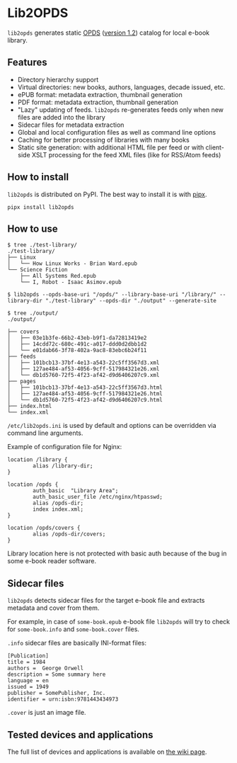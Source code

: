 # Lib2OPDS

`lib2opds` generates static [OPDS](https://opds.io/) ([version 1.2](https://specs.opds.io/opds-1.2)) catalog for local e-book library.

## Features

- Directory hierarchy support
- Virtual directories: new books, authors, languages, decade issued, etc.
- ePUB format: metadata extraction, thumbnail generation
- PDF format: metadata extraction, thumbnail generation
- "Lazy" updating of feeds. `lib2opds` re-generates feeds only when new files are added into the library
- Sidecar files for metadata extraction
- Global and local configuration files as well as command line options
- Caching for better processing of libraries with many books
- Static site generation: with additional HTML file per feed or with client-side XSLT processing for the feed XML files (like for RSS/Atom feeds)

## How to install

`lib2opds` is distributed on PyPI. The best way to install it is with [pipx](https://pipx.pypa.io).

```
pipx install lib2opds
```

## How to use

```
$ tree ./test-library/
./test-library/
├── Linux
│   └── How Linux Works - Brian Ward.epub
└── Science Fiction
    ├── All Systems Red.epub
    └── I, Robot - Isaac Asimov.epub

$ lib2opds --opds-base-uri "/opds/" --library-base-uri "/library/" --library-dir "./test-library" --opds-dir "./output" --generate-site

$ tree ./output/
./output/

├── covers
│   ├── 03e1b3fe-66b2-43eb-b9f1-da72813419e2
│   ├── 14cdd72c-680c-491c-a017-ddd0d2dbb1d2
│   └── e01dab66-3f78-402a-9ac8-83ebc6b24f11
├── feeds
│   ├── 101bcb13-37bf-4e13-a543-22c5ff3567d3.xml
│   ├── 127ae484-af53-4056-9cff-517984321e26.xml
│   └── db1d5760-72f5-4f23-af42-d9d6406207c9.xml
├── pages
│   ├── 101bcb13-37bf-4e13-a543-22c5ff3567d3.html
│   ├── 127ae484-af53-4056-9cff-517984321e26.html
│   └── db1d5760-72f5-4f23-af42-d9d6406207c9.html
├── index.html
└── index.xml
```

`/etc/lib2opds.ini` is used by default and options can be overridden via command line arguments.

Example of configuration file for Nginx:

```nginx
location /library {
        alias /library-dir;
}

location /opds {
        auth_basic  "Library Area";
        auth_basic_user_file /etc/nginx/htpasswd;
        alias /opds-dir;
        index index.xml;
}

location /opds/covers {
        alias /opds-dir/covers;
}
```

Library location here is not protected with basic auth because of the bug in some e-book reader software.

## Sidecar files

`lib2opds` detects sidecar files for the target e-book file and extracts metadata and cover from them.

For example, in case of `some-book.epub` e-book file `lib2opds` will try to check for `some-book.info` and `some-book.cover` files.

`.info` sidecar files are basically INI-format files:

```
[Publication]
title = 1984
authors =  George Orwell
description = Some summary here
language = en
issued = 1949
publisher = SomePublisher, Inc.
identifier = urn:isbn:9781443434973
```

`.cover` is just an image file.

## Tested devices and applications

The full list of devices and applications is available on [the wiki page](https://github.com/oxdef/lib2opds/wiki/Tested-devices-and-applications).

